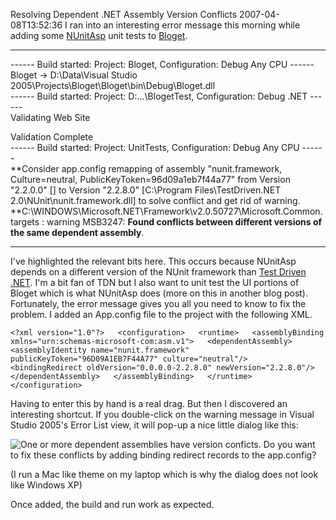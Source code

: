 Resolving Dependent .NET Assembly Version Conflicts
2007-04-08T13:52:36
I ran into an interesting error message this morning while adding some [NUnitAsp](http://nunitasp.sourceforge.net/tutorial/index.html) unit tests to [Bloget](http://mike-ward.net/bloget).

* * *

------ Build started: Project: Bloget, Configuration: Debug Any CPU ------  
Bloget -> D:\Data\Visual Studio 2005\Projects\Bloget\Bloget\bin\Debug\Bloget.dll  
------ Build started: Project: D:\...\BlogetTest\, Configuration: Debug .NET ------  
Validating Web Site  


Validation Complete  
------ Build started: Project: UnitTests, Configuration: Debug Any CPU ------  
**Consider app.config remapping of assembly "nunit.framework, Culture=neutral, PublicKeyToken=96d09a1eb7f44a77" from Version "2.2.0.0" [] to Version "2.2.8.0" [C:\Program Files\TestDriven.NET 2.0\NUnit\nunit.framework.dll] to solve conflict and get rid of warning.  
**C:\WINDOWS\Microsoft.NET\Framework\v2.0.50727\Microsoft.Common.targets : warning MSB3247: **Found conflicts between different versions of the same dependent assembly**.  


* * *

I've highlighted the relevant bits here. This occurs because NUnitAsp depends on a different version of the NUnit framework than [Test Driven .NET](http://www.testdriven.net/). I'm a bit fan of TDN but I also want to unit test the UI portions of Bloget which is what NUnitAsp does (more on this in another blog post). Fortunately, the error message gives you all you need to know to fix the problem. I added an App.config file to the project with the following XML.

`<?xml version="1.0"?>  
<configuration>  
<runtime>  
<assemblyBinding xmlns="urn:schemas-microsoft-com:asm.v1">  
<dependentAssembly>  
<assemblyIdentity name="nunit.framework" publicKeyToken="96D09A1EB7F44A77" culture="neutral"/>  
<bindingRedirect oldVersion="0.0.0.0-2.2.8.0" newVersion="2.2.8.0"/>  
</dependentAssembly>  
</assemblyBinding>  
</runtime>  
</configuration> `

Having to enter this by hand is a real drag. But then I discovered an interesting shortcut. If you double-click on the warning message in Visual Studio 2005's Error List view, it will pop-up a nice little dialog like this:

![One or more dependent assemblies have version conficts. Do you want to fix these conflicts by adding binding redirect records to the app.config?](http://www.myotherdrive.com/public/blueonion/Blog/AssemblyConflictDialog.png)

(I run a Mac like theme on my laptop which is why the dialog does not look like Windows XP)

Once added, the build and run work as expected.
